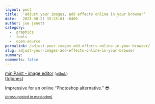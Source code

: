```yaml
---
layout: post
title:  ‘adjust your images, add effects online in your browser’
date:   2023-08-21 15:25:01 -0400
author: joe jenett
category:
  -  graphics
  -  tools
  -  open-source
permalink: /adjust-your-images-add-effects-online-in-your-browser/
slug: adjust-your-images-add-effects-online-in-your-browser
summary: 
comments: false
---
```

<p>
<a title="miniPaint - image editor" href="https://viliusle.github.io/miniPaint/">miniPaint - image editor</a> <small>(<a href="https://github.com/viliusle/miniPaint">github</a>)</small><br>[<a href="https://pinboard.in/u:tdjones">tdjones</a>]
</p>
<p>
Impressive for an online “Photoshop alternative.” 😎
</p>
<a href="https://brid.gy/publish/mastodon"><small>(cross-posted to mastodon)</small></a>